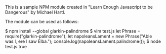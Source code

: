 This is a sample NPM module created in "Learn Enough Javascript to be Dangerous" by Michael Hartl.

The module can be used as follows:

  $ npm install --global glarkin-palindrome
  $ vim test.js
  let Phrase = require("glarkin-palindrome");
  let napoleansLament = new Phrase("Able was I, ere I saw Elba.");
  console.log(napoleansLament.palindrome());
  $ node test.js
  true
